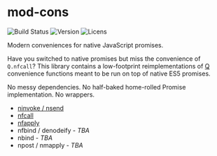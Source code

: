 mod-cons
===========

![Build Status](https://img.shields.io/travis/ttab/mod-cons.svg)
![Version](https://img.shields.io/npm/v/mod-cons.svg)
![Licens](https://img.shields.io/npm/l/mod-cons.svg)

Modern conveniences for native JavaScript promises. 

Have you switched to native promises but miss the convenience of
`Q.nfcall`? This library contains a low-footprint reimplementations of
[Q] convenience functions meant to be run on top of native ES5
promises. 

No messy dependencies. No half-baked home-rolled Promise
implementation. No wrappers.

  - [ninvoke / nsend][ninvoke]
  - [nfcall]
  - [nfapply]
  - nfbind / denodeify - *TBA*
  - nbind - *TBA*
  - npost / nmapply - *TBA*

[Q]:https://github.com/kriskowal/q/
[ninvoke]:https://github.com/kriskowal/q/wiki/API-Reference#qninvokeobject-methodname-args
[nfcall]:https://github.com/kriskowal/q/wiki/API-Reference#qnfcallfunc-args
[nfapply]:https://github.com/kriskowal/q/wiki/API-Reference#qnfapplynodefunc-args
